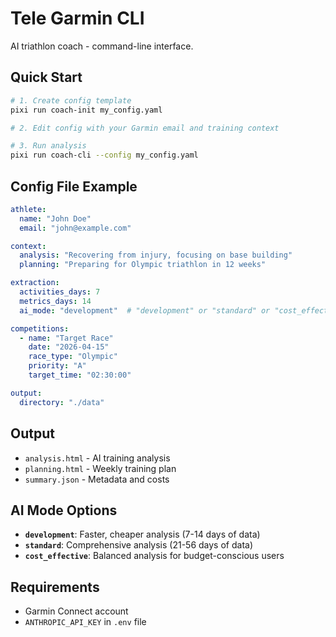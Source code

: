 # Tele Garmin CLI

AI triathlon coach - command-line interface.

## Quick Start

```bash
# 1. Create config template
pixi run coach-init my_config.yaml

# 2. Edit config with your Garmin email and training context

# 3. Run analysis
pixi run coach-cli --config my_config.yaml
```

## Config File Example

```yaml
athlete:
  name: "John Doe"
  email: "john@example.com"

context:
  analysis: "Recovering from injury, focusing on base building"
  planning: "Preparing for Olympic triathlon in 12 weeks"

extraction:
  activities_days: 7
  metrics_days: 14
  ai_mode: "development"  # "development" or "standard" or "cost_effective"

competitions:
  - name: "Target Race"
    date: "2026-04-15"
    race_type: "Olympic" 
    priority: "A"
    target_time: "02:30:00"

output:
  directory: "./data"
```

## Output

- `analysis.html` - AI training analysis
- `planning.html` - Weekly training plan  
- `summary.json` - Metadata and costs

## AI Mode Options

- **`development`**: Faster, cheaper analysis (7-14 days of data)
- **`standard`**: Comprehensive analysis (21-56 days of data)
- **`cost_effective`**: Balanced analysis for budget-conscious users

## Requirements

- Garmin Connect account
- `ANTHROPIC_API_KEY` in `.env` file